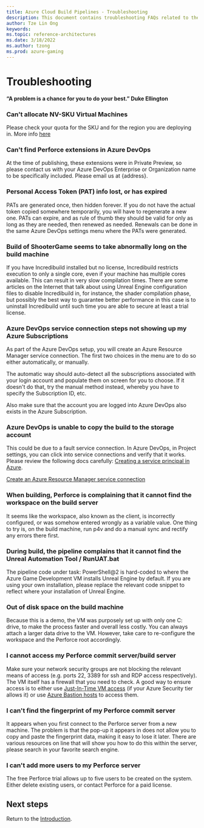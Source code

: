 ```yaml
---
title: Azure Cloud Build Pipelines - Troubleshooting
description: This document contains troubleshooting FAQs related to the set up of the build pipeline.
author: Tze Lin Ong
keywords: 
ms.topic: reference-architectures
ms.date: 3/18/2022
ms.author: tzong
ms.prod: azure-gaming
---
```

# Troubleshooting

**“A problem is a chance for you to do your best.” Duke Ellington**

### Can't allocate NV-SKU Virtual Machines

Please check your quota for the SKU and for the region you are deploying in. More info [here](/azure/azure-portal/supportability/per-vm-quota-requests)

### Can't find Perforce extensions in Azure DevOps

At the time of publishing, these extensions were in Private Preview, so please contact us with your Azure DevOps Enterprise or Organization name to be specifically included. Please email us at {address}.

### Personal Access Token (PAT) info lost, or has expired

PATs are generated once, then hidden forever. If you do not have the actual token copied somewhere temporarily, you will have to regenerate a new one.
PATs can expire, and as rule of thumb they should be valid for only as long as they are needed, then renewed as needed. Renewals can be done in the same Azure DevOps settings menu where the PATs were generated.

### Build of ShooterGame seems to take abnormally long on the build machine

If you have Incredibuild installed but no license, Incredibuild restricts execution to only a single core, even if your machine has multiple cores available. This can result in very slow compilation times. There are some articles on the Internet that talk about using Unreal Engine configuration files to disable Incredibuild in, for instance, the shader compilation phase, but possibly the best way to guarantee better performance in this case is to uninstall Incredibuild until such time you are able to secure at least a trial license.

### Azure DevOps service connection steps not showing up my Azure Subscriptions

As part of the Azure DevOps setup, you will create an Azure Resource Manager service connection. The first two choices in the menu are to do so either automatically, or manually. 

The automatic way should auto-detect all the subscriptions associated with your login account and populate them on screen for you to choose. If it doesn't do that, try the manual method instead, whereby you have to specify the Subscription ID, etc.

Also make sure that the account you are logged into Azure DevOps also exists in the Azure Subscription.

### Azure DevOps is unable to copy the build to the storage account

This could be due to a fault service connection. In Azure DevOps, in Project settings, you can click into service connections and verify that it works. Please review the following docs carefully:
[Creating a service principal in Azure](/azure/active-directory/develop/howto-create-service-principal-portal).

[Create an Azure Resource Manager service connection](/azure/devops/pipelines/library/connect-to-azure?view=azure-devops#create-an-azure-resource-manager-service-connection-with-an-existing-service-principal)

### When building, Perforce is complaining that it cannot find the workspace on the build server

It seems like the workspace, also known as the client, is incorrectly configured, or was somehow entered wrongly as a variable value.
One thing to try is, on the build machine, run p4v and do a manual sync and rectify any errors there first.

### During build, the pipeline complains that it cannot find the Unreal Automation Tool / RunUAT.bat

The pipeline code under task: PowerShell@2 is hard-coded to where the Azure Game Development VM installs Unreal Engine by default. If you are using your own installation, please replace the relevant code snippet to reflect where your installation of Unreal Engine.

### Out of disk space on the build machine

Because this is a demo, the VM was purposely set up with only one C: drive, to make the process faster and overall less costly. 
You can always attach a larger data drive to the VM. However, take care to re-configure the workspace and the Perforce root accordingly.

### I cannot access my Perforce commit server/build server

Make sure your network security groups are not blocking the relevant means of access (e.g. ports 22, 3389 for ssh and RDP access respectively). The VM itself has a firewall that you need to check.
A good way to ensure access is to either use [Just-In-Time VM access](/azure/defender-for-cloud/just-in-time-access-usage?tabs=jit-config-asc%2Cjit-request-asc) (if your Azure Security tier allows it) or use [Azure Bastion hosts](https://azure.microsoft.com/en-ca/services/azure-bastion/#features) to access them.

### I can't find the fingerprint of my Perforce commit server

It appears when you first connect to the Perforce server from a new machine. The problem is that the pop-up it appears in does not allow you to copy and paste the fingerprint data, making it easy to lose it later. There are various resources on line that will show you how to do this within the server, please search in your favorite search engine.

### I can't add more users to my Perforce server
The free Perforce trial allows up to five users to be created on the system. Either delete existing users, or contact Perforce for a paid license.

## Next steps

Return to the [Introduction](./azurecloudbuilds-0-intro.md).
